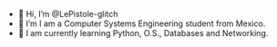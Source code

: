 - 👋 Hi, I’m @LePistole-glitch
- 👀 I’m I am a Computer Systems Engineering student from Mexico.
- 🌱 I am currently learning Python, O.S., Databases and Networking.


<!---
LePistole-glitch/LePistole-glitch is a ✨ special ✨ repository because its `README.md` (this file) appears on your GitHub profile.
You can click the Preview link to take a look at your changes.
--->
